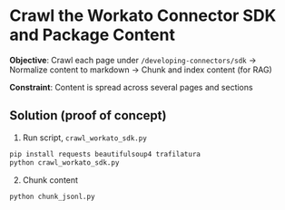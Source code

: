 # Crawl the Workato Connector SDK and Package Content

**Objective**: Crawl each page under `/developing-connectors/sdk` &rarr; Normalize content to markdown &rarr; Chunk and index content (for RAG)

**Constraint**: Content is spread across several pages and sections

## Solution (proof of concept)

1. Run script, `crawl_workato_sdk.py`
```bash
pip install requests beautifulsoup4 trafilatura
python crawl_workato_sdk.py
```

2. Chunk content
```bash
python chunk_jsonl.py
```